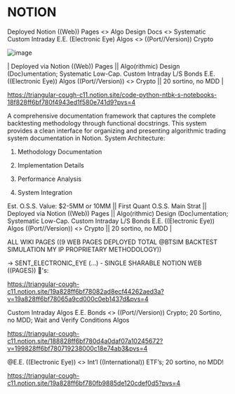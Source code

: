 # NOTION
Deployed Notion ((Web)) Pages &lt;> Algo Design Docs &lt;> Systematic Custom Intraday E.E. (Electronic Eye) Algos &lt;> ((Port//Version)) Crypto

![image](https://github.com/user-attachments/assets/354adb9b-a222-451c-b28a-a464036eb579)

| Deployed via Notion ((Web)) Pages || Algo(rithmic) Design (Doc)umentation; Systematic Low-Cap. Custom Intraday L/S Bonds E.E. ((Electronic Eye)) Algos ((Port//Version)) <> Crypto || 20 sortino, no MDD |

https://triangular-cough-c11.notion.site/code-python-ntbk-s-notebooks-18f828ff6bf780f4943ed1f580e741d9?pvs=4
 
A comprehensive documentation framework that captures the complete backtesting methodology through functional docstrings. This system provides a clean interface for organizing and presenting algorithmic trading system documentation in Notion. System Architecture:   
 
1. Methodology Documentation

2. Implementation Details

3. Performance Analysis

4. System Integration

Est. O.S.S. Value: $2-5MM or 10MM || First Quant O.S.S. Main Strat || Deployed via Notion ((Web)) Pages || Algo(rithmic) Design (Doc)umentation; Systematic Low-Cap. Custom Intraday L/S Bonds E.E. ((Electronic Eye)) Algos ((Port//Version)) <> Crypto || 20 sortino, no MDD |

ALL WIKI PAGES ((9 WEB PAGES DEPLOYED TOTAL @BTSIM BACKTEST SIMULATION MY IP PROPRIETARY METHODOLOGY))

-> SENT_ELECTRONIC_EYE (...) - SINGLE SHARABLE NOTION WEB ((PAGES)) 🔗's:

https://triangular-cough-c11.notion.site/19a828ff6bf78082ad8ecf44262aed3a?v=19a828ff6bf78065a9cd000c0eb1437d&pvs=4

Custom Intraday Algos E.E. Bonds <> ((Port//Version)) Crypto; 20 Sortino, no MDD; Wait and Verify Conditions Algos

https://triangular-cough-c11.notion.site/188828ff6bf780d4a0daf07a10245672?v=199828ff6bf780719238000c18e74ab3&pvs=4

@E.E. ((Electronic Eye)) <> Int’l ((International)) ETF’s; 20 sortino, no MDD!

https://triangular-cough-c11.notion.site/19a828ff6bf780fb9885de120cdef0d5?pvs=4
